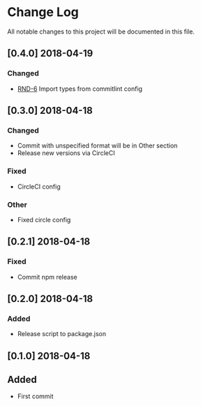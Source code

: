 # Change Log
All notable changes to this project will be documented in this file.

## [0.4.0] 2018-04-19
### Changed
- [RND-6](https://socifi.atlassian.net/browse/RND-6) Import types from commitlint config

## [0.3.0] 2018-04-18
### Changed
- Commit with unspecified format will be in Other section
- Release new versions via CircleCI

### Fixed
- CircleCI config

### Other
- Fixed circle config

## [0.2.1] 2018-04-18
### Fixed
- Commit npm release

## [0.2.0] 2018-04-18
### Added
- Release script to package.json

## [0.1.0] 2018-04-18
## Added
- First commit
